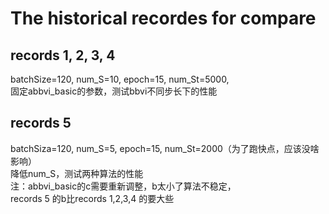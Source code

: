 # The historical recordes for compare  
## records 1, 2, 3, 4  
batchSize=120, num_S=10, epoch=15, num_St=5000,  
固定abbvi_basic的参数，测试bbvi不同步长下的性能
## records 5  
batchSiza=120, num_S=5, epoch=15, num_St=2000（为了跑快点，应该没啥影响）  
降低num_S，测试两种算法的性能  
注：abbvi_basic的c需要重新调整，b太小了算法不稳定，  
records 5 的b比records 1,2,3,4 的要大些
